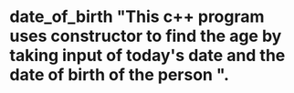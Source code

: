 # date_of_birth "This c++ program uses constructor to find the age by taking input of today's date and the date of birth of the person ".
